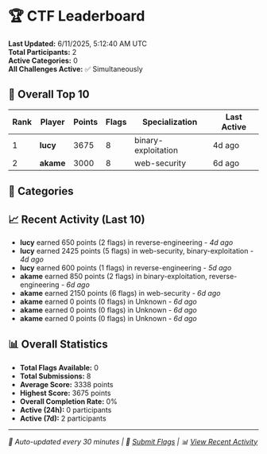 # 🏆 CTF Leaderboard

**Last Updated:** 6/11/2025, 5:12:40 AM UTC  
**Total Participants:** 2  
**Active Categories:** 0  
**All Challenges Active:** ✅ Simultaneously  

## 🥇 Overall Top 10

| Rank | Player | Points | Flags | Specialization | Last Active |
|------|--------|--------|-------|---------------|-------------|
| 1 | **lucy** | 3675 | 8 | binary-exploitation | 4d ago |
| 2 | **akame** | 3000 | 8 | web-security | 6d ago |

## 🎯 Categories



## 📈 Recent Activity (Last 10)

- **lucy** earned 650 points (2 flags) in reverse-engineering - *4d ago*
- **lucy** earned 2425 points (5 flags) in web-security, binary-exploitation - *4d ago*
- **lucy** earned 600 points (1 flags) in reverse-engineering - *5d ago*
- **akame** earned 850 points (2 flags) in binary-exploitation, reverse-engineering - *6d ago*
- **akame** earned 2150 points (6 flags) in web-security - *6d ago*
- **akame** earned 0 points (0 flags) in Unknown - *6d ago*
- **akame** earned 0 points (0 flags) in Unknown - *6d ago*
- **akame** earned 0 points (0 flags) in Unknown - *6d ago*

## 📊 Overall Statistics

- **Total Flags Available:** 0
- **Total Submissions:** 8
- **Average Score:** 3338 points
- **Highest Score:** 3675 points
- **Overall Completion Rate:** 0%
- **Active (24h):** 0 participants
- **Active (7d):** 2 participants

---
*🤖 Auto-updated every 30 minutes | 🚩 [Submit Flags](https://flags.mycyberplayground.xyz) | 📊 [View Recent Activity](recent-activity.md)*